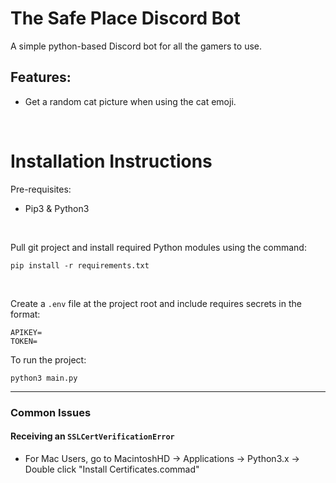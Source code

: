# The Safe Place Discord Bot
A simple python-based Discord bot for all the gamers to use.

## Features:
* Get a random cat picture when using the cat emoji.

<br>

# Installation Instructions
Pre-requisites:
* Pip3 & Python3
<br>

Pull git project and install required Python modules using the command: <br>
```
pip install -r requirements.txt
```
<br>

Create a `.env` file at the project root and include requires secrets in the format: <br>

```
APIKEY=
TOKEN=
```

To run the project:
```
python3 main.py
```
---
### Common Issues
#### Receiving an `SSLCertVerificationError`
* For Mac Users, go to MacintoshHD -> Applications -> Python3.x -> Double click "Install Certificates.commad"
